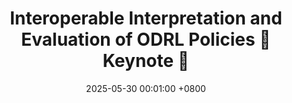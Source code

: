 ---
title: "Interoperable Interpretation and Evaluation of ODRL Policies <span class='badge badge-pill badge-publication badge-primary'>🌟 Keynote 🌟</span>"
slides: "https://doi.org/10.1007/978-3-031-94578-6_11"
date: 2025-05-30 00:01:00 +0800 # to be updated
event: "Extended Semantic Web Conference (ESWC) 2025"
event_url: "https://doi.org/10.1007/978-3-031-94578-6_11"
location: 'Vienna, Austria'

keywords: Policy, ODRL, Usage Control

cover: https://spec.knows.idlab.ugent.be/force/latest/img/test-suite-cropped.jpg
authors: # * for equal contribution # for corresponding author
  - Wout Slabbinck
  - Julián Andrés Rojas
  - Beatriz Esteves
  - Pieter Colpaert
  - Ruben Verborgh
# links:
  #Slides: https://docs.google.com/presentation/d/1_bGV6QkydgzWYaKnBtLtgS-d0Xe_k5ItwnarVCvjXi4/edit?usp=sharing
---